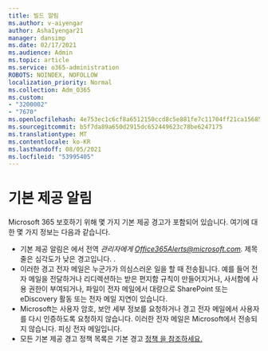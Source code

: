 ```yaml
---
title: 빌드 알림
ms.author: v-aiyengar
author: AshaIyengar21
manager: dansimp
ms.date: 02/17/2021
ms.audience: Admin
ms.topic: article
ms.service: o365-administration
ROBOTS: NOINDEX, NOFOLLOW
localization_priority: Normal
ms.collection: Adm_O365
ms.custom:
- "3200002"
- "7670"
ms.openlocfilehash: 4e753ec1c6cf8a6512150ccd8c5e881fe7c11704ff21ca15685a505a8f106da2
ms.sourcegitcommit: b5f7da89a650d2915dc652449623c78be6247175
ms.translationtype: MT
ms.contentlocale: ko-KR
ms.lasthandoff: 08/05/2021
ms.locfileid: "53995405"
---
```

# <a name="about-built-in-alerts"></a>기본 제공 알림

Microsoft 365 보호하기 위해 몇 가지 기본 제공 경고가 포함되어 있습니다. 여기에 대한 몇 가지 정보는 다음과 같습니다.

- 기본 제공 알림은 에서 전역 *관리자에게 Office365Alerts@microsoft.com.* 제목 줄은 심각도가 낮은 <name of alert policy> 경고입니다. .
- 이러한 경고 전자 메일은 누군가가 의심스러운 일을 할 때 전송됩니다. 예를 들어 전자 메일을 전달하거나 리디렉션하는 받은 편지함 규칙이 만들어지거나, 사서함에 사용 권한이 부여되거나, 파일이 전자 메일에서 대량으로 SharePoint 또는 eDiscovery 활동 또는 전자 메일 지연이 있습니다.
- Microsoft는 사용자 암호, 보안 세부 정보를 요청하거나 경고 전자 메일에서 사용자를 다시 인증하도록 요청하지 않습니다. 이러한 전자 메일은 Microsoft에서 전송되지 않습니다. 피싱 전자 메일입니다.
- 모든 기본 제공 경고 정책 목록은 기본 경고 [정책 을 참조하세요.](https://go.microsoft.com/fwlink/?linkid=2103170)